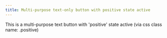 ```yaml
---
title: Multi-purpose text-only button with positive state active
---
```


This is a multi-purpose text button with 'positive' state active (via css class name: .positive)